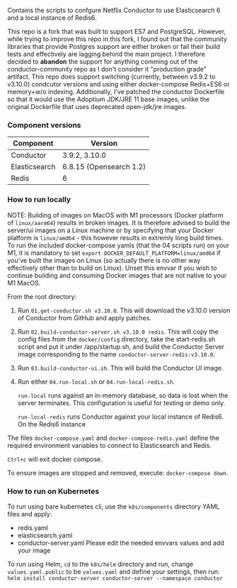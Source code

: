 Contains the scripts to confgure Netflix Conductor to use Elasticsearch 6 and a local instance of Redis6.

This repo is a fork that was built to support ES7 and PostgreSQL. 
However, while trying to improve this repo in this fork, I found out that the community libraries that provide Postgres support are either broken or fail their build tests and effectively are lagging behind the main project. 
I therefore decided to **abandon** the support for anything comming out of the conductor-community repo as I don't consider it "production grade" artifact.
This repo does support switching (currently, between v3.9.2 to v3.10.0) condcutor versions and using either docker-compose Redis+ES6 or memory+w/o indexing. 
Additionally, I've patched the conductor Dockerfile so that it would use the Adoptium JDK/JRE 11 base images, unlike the original Dockerfile that uses deprecated open-jdk/jre images.

### Component versions

| Component | Version |
|--|--|
| Conductor | 3.9.2, 3.10.0 |
| Elasticsearch | 6.8.15 (Opensearch 1.2) 
| Redis | 6 |

### How to run locally

NOTE: Building of images on MacOS with M1 processors (Docker platform of `linux/aarm64`) results in broken images. 
It is therefore advised to build the server/ui images on a Linux machine or by specifying that your Docker platform is `linux/amd64` - this however results in extremly long build times. 
To run the included docker-compose yamls (that the 04 scripts run) on your M1, it is mandatory to set `export DOCKER_DEFAULT_PLATFORM=linux/amd64` if you've built the images on Linux (so actually there is no other way effectively other than to build on Linux). 
Unset this envvar if you wish to continue building and consuming Docker images that are not native to your M1 MacOS.

From the root directory:

1. Run `01.get-conductor.sh v3.10.0`. This will download the v3.10.0 version of Conductor from GitHub and apply patches.
2. Run `02.build-conductor-server.sh v3.10.0 redis`. This will copy the config files from the `docker/config` directory, take the start-redis.sh script and put it under /app/startup.sh, and build the Conductor Server image corresponding to the name `conductor-server-redis:v3.10.0`.
3. Run `03.build-conductor-ui.sh`. This will build the Conductor UI image.
4. Run either `04.run-local.sh` or `04.run-local-redis.sh`.
      
   `run-local` runs against an in-memory database, so data is lost when the server terminates. This configuration is useful for testing or demo only.

   `run-local-redis` runs Conductor against your local instance of Redis6. On the Redis6 instance

The files `docker-compose.yaml` and `docker-compose-redis.yaml` define the required environment variables to connect to Elasticsearch and Redis.

`Ctrl+c` will exit docker compose.

To ensure images are stopped and removed, execute: `docker-compose down`.

### How to run on Kubernetes

To run using bare kubernetes cli, use the `k8s/components` directory YAML files and apply:
* redis.yaml 
* elasticsearch.yaml
* conductor-server.yaml
Please edit the needed envvars values and add your image

To run using Helm, `cd` to the `k8s/helm` directory and run, change `values.yaml.public` to be `values.yaml` and define your settings, then run: `helm install conductor-server conductor-server --namespace conductor` 
